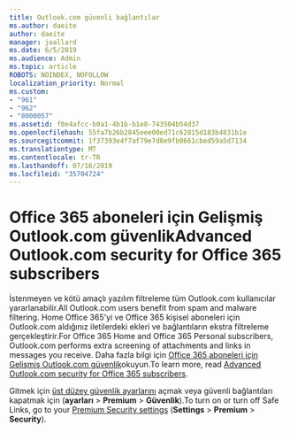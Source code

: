 ```yaml
---
title: Outlook.com güvenli bağlantılar
ms.author: daeite
author: daeite
manager: joallard
ms.date: 6/5/2019
ms.audience: Admin
ms.topic: article
ROBOTS: NOINDEX, NOFOLLOW
localization_priority: Normal
ms.custom:
- "961"
- "962"
- "8000057"
ms.assetid: f0e4afcc-b0a1-4b1b-b1e8-743504b54d37
ms.openlocfilehash: 55fa7b26b2845eee00ed71c62815d183b4831b1e
ms.sourcegitcommit: 1f37393e4f7af79e7d8e9fb0661cbed59a5d7134
ms.translationtype: MT
ms.contentlocale: tr-TR
ms.lasthandoff: 07/16/2019
ms.locfileid: "35704724"
---
```

# <a name="advanced-outlookcom-security-for-office-365-subscribers"></a><span data-ttu-id="03b08-102">Office 365 aboneleri için Gelişmiş Outlook.com güvenlik</span><span class="sxs-lookup"><span data-stu-id="03b08-102">Advanced Outlook.com security for Office 365 subscribers</span></span>

<span data-ttu-id="03b08-103">İstenmeyen ve kötü amaçlı yazılım filtreleme tüm Outlook.com kullanıcılar yararlanabilir.</span><span class="sxs-lookup"><span data-stu-id="03b08-103">All Outlook.com users benefit from spam and malware filtering.</span></span> <span data-ttu-id="03b08-104">Home Office 365'yi ve Office 365 kişisel aboneleri için Outlook.com aldığınız iletilerdeki ekleri ve bağlantıların ekstra filtreleme gerçekleştirir.</span><span class="sxs-lookup"><span data-stu-id="03b08-104">For Office 365 Home and Office 365 Personal subscribers, Outlook.com performs extra screening of attachments and links in messages you receive.</span></span> <span data-ttu-id="03b08-105">Daha fazla bilgi için [Office 365 aboneleri için Gelişmiş Outlook.com güvenlik](https://support.office.com/article/882d2243-eab9-4545-a58a-b36fee4a46e2?wt.mc_id=Office_Outlook_com_Alchemy)okuyun.</span><span class="sxs-lookup"><span data-stu-id="03b08-105">To learn more, read [Advanced Outlook.com security for Office 365 subscribers](https://support.office.com/article/882d2243-eab9-4545-a58a-b36fee4a46e2?wt.mc_id=Office_Outlook_com_Alchemy).</span></span>

<span data-ttu-id="03b08-106">Gitmek için [üst düzey güvenlik ayarlarını](https://outlook.live.com/mail/options/premium/security) açmak veya güvenli bağlantıları kapatmak için (**ayarları** > **Premium** > **Güvenlik**).</span><span class="sxs-lookup"><span data-stu-id="03b08-106">To turn on or turn off Safe Links, go to your [Premium Security settings](https://outlook.live.com/mail/options/premium/security) (**Settings** > **Premium** > **Security**).</span></span>